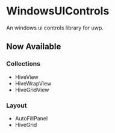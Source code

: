 # WindowsUIControls
An windows ui controls library for uwp.

## Now Available

### Collections
* HiveView
* HiveWrapView
* HiveGridView

### Layout
* AutoFillPanel
* HiveGrid
